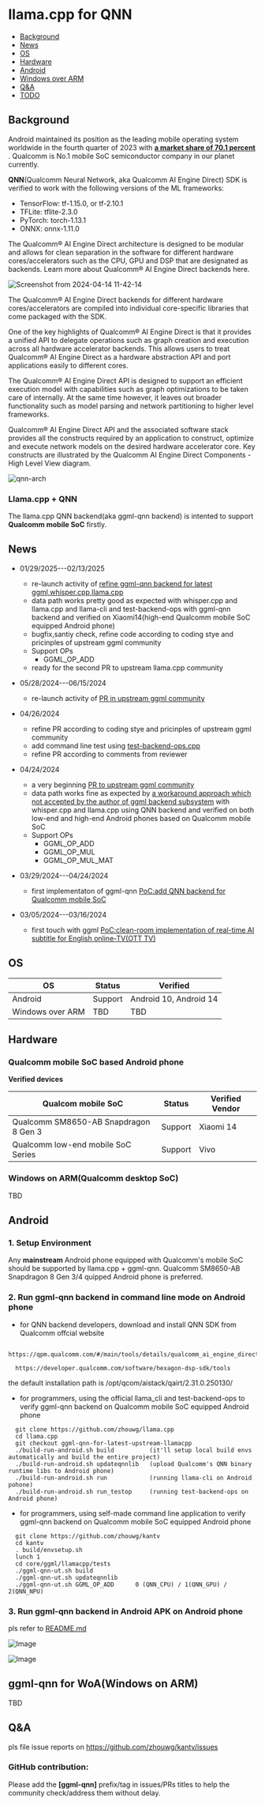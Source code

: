 # llama.cpp for QNN

- [Background](#background)
- [News](#news)
- [OS](#os)
- [Hardware](#hardware)
- [Android](#android)
- [Windows over ARM](#windows)
- [Q&A](#qa)
- [TODO](#todo)

## Background

Android maintained its position as the leading mobile operating system worldwide in the fourth quarter of 2023 with <b><a  href="https://www.statista.com/statistics/272698/global-market-share-held-by-mobile-operating-systems-since-2009/">a market share of 70.1 percent </a></b> . Qualcomm is No.1 mobile SoC semiconductor company in our planet currently.


**QNN**(Qualcomm Neural Network, aka Qualcomm AI Engine Direct) SDK is verified to work with the following versions of the ML frameworks:

<ul>
<li>TensorFlow: tf-1.15.0, or tf-2.10.1 </li>
<li>TFLite: tflite-2.3.0 </li>
<li> PyTorch: torch-1.13.1</li>
<li> ONNX: onnx-1.11.0 </li>
</ul>


The Qualcomm® AI Engine Direct architecture is designed to be modular and allows for clean separation in the software for different hardware cores/accelerators such as the CPU, GPU and DSP that are designated as backends. Learn more about Qualcomm® AI Engine Direct backends here.

![Screenshot from 2024-04-14 11-42-14](https://github.com/zhouwg/kantv/assets/6889919/5d8de93a-7b02-4d6b-8b7f-19d2f829dd4d)

The Qualcomm® AI Engine Direct backends for different hardware cores/accelerators are compiled into individual core-specific libraries that come packaged with the SDK.


One of the key highlights of Qualcomm® AI Engine Direct is that it provides a unified API to delegate operations such as graph creation and execution across all hardware accelerator backends. This allows users to treat Qualcomm® AI Engine Direct as a hardware abstraction API and port applications easily to different cores.


The Qualcomm® AI Engine Direct API is designed to support an efficient execution model with capabilities such as graph optimizations to be taken care of internally. At the same time however, it leaves out broader functionality such as model parsing and network partitioning to higher level frameworks.

Qualcomm® AI Engine Direct API and the associated software stack provides all the constructs required by an application to construct, optimize and execute network models on the desired hardware accelerator core. Key constructs are illustrated by the Qualcomm AI Engine Direct Components - High Level View diagram.


![qnn-arch](https://github.com/zhouwg/kantv/assets/6889919/4f4881a6-9a91-4477-aeb2-193591375d75)



### Llama.cpp + QNN

The llama.cpp QNN backend(aka ggml-qnn backend) is intented to support **Qualcomm mobile SoC** firstly.


## News

- 01/29/2025---02/13/2025
  - re-launch activity of <a href="https://github.com/zhouwg/kantv/issues/246">refine ggml-qnn backend for latest ggml,whisper.cpp,llama.cpp</a></b>
  - data path works pretty good as expected with whisper.cpp and llama.cpp and llama-cli and test-backend-ops with ggml-qnn backend and verified on Xiaomi14(high-end Qualcomm mobile SoC equipped Android phone)
  - bugfix,santiy check, refine code according to coding stye and pricinples of upstream ggml community
  - Support OPs
    - GGML_OP_ADD
  - ready for the second PR to upstream llama.cpp community

- 05/28/2024---06/15/2024
  - re-launch activity of <a href="https://github.com/ggerganov/llama.cpp/pull/6869">PR in upstream ggml community</a>

- 04/26/2024
  - refine PR according to coding stye and pricinples of upstream ggml community
  - add command line test using <a href="https://github.com/ggerganov/llama.cpp/blob/master/tests/test-backend-ops.cpp">test-backend-ops.cpp</a>
  - refine PR according to comments from reviewer

- 04/24/2024
  - a very beginning <a href="https://github.com/ggerganov/llama.cpp/pull/6869">PR to upstream ggml community</a>
  - data path works fine as expected by <a href="https://github.com/ggerganov/llama.cpp/pull/7641">a workaround approach which not accepted by the author of ggml backend subsystem</a> with whisper.cpp and llama.cpp using QNN backend and verified on both low-end and high-end Android phones based on Qualcomm mobile SoC
  - Support OPs
    - GGML_OP_ADD
    - GGML_OP_MUL
    - GGML_OP_MUL_MAT

 - 03/29/2024---04/24/2024
   - first implementaton of ggml-qnn <a href="https://github.com/zhouwg/kantv/issues/121">PoC:add QNN backend for Qualcomm mobile SoC</a>

 - 03/05/2024---03/16/2024
   - first touch with ggml <a href="https://github.com/zhouwg/kantv/issues/64">PoC:clean-room implementation of real-time AI subtitle for English online-TV(OTT TV)</a>

## OS

| OS                | Status  | Verified                           |
|-------------------|---------|------------------------------------|
| Android           | Support | Android 10, Android 14             |
| Windows over ARM  | TBD     | TBD                                |


## Hardware

### Qualcomm mobile SoC based Android phone

**Verified devices**

| Qualcom mobile SoC                      | Status  | Verified Vendor                       |
|-----------------------------------------|---------|---------------------------------------|
| Qualcomm SM8650-AB Snapdragon 8 Gen 3   | Support | Xiaomi 14                             |
| Qualcomm low-end mobile SoC Series      | Support | Vivo                                  |

### Windows on ARM(Qualcomm desktop SoC)

TBD

## Android

### 1. Setup Environment

Any **mainstream** Android phone equipped with Qualcomm's mobile SoC should be supported by llama.cpp + ggml-qnn. Qualcomm SM8650-AB Snapdragon 8 Gen 3/4 quipped Android phone is preferred.

### 2. Run ggml-qnn backend in command line mode on Android phone

- for QNN backend developers, download and install QNN SDK from Qualcomm offcial website

```
  https://qpm.qualcomm.com/#/main/tools/details/qualcomm_ai_engine_direct

  https://developer.qualcomm.com/software/hexagon-dsp-sdk/tools

```

  the default installation path is /opt/qcom/aistack/qairt/2.31.0.250130/


- for programmers, using the official llama_cli and test-backend-ops to verify ggml-qnn backend on Qualcomm mobile SoC equipped Android phone

```
  git clone https://github.com/zhouwg/llama.cpp
  cd llama.cpp
  git checkout ggml-qnn-for-latest-upstream-llamacpp
  ./build-run-android.sh build          (it'll setup local build envs automatically and build the entire project)
  ./build-run-android.sh updateqnnlib   (upload Qualcomm's QNN binary runtime libs to Android phone)
  ./build-run-android.sh run            (running llama-cli on Android pohone)
  ./build-run-android.sh run_testop     (running test-backend-ops on Android phone)

```

- for programmers, using self-made command line application to verify ggml-qnn backend on Qualcomm mobile SoC equipped Android phone

```
  git clone https://github.com/zhouwg/kantv
  cd kantv
  . build/envsetup.sh
  lunch 1
  cd core/ggml/llamacpp/tests
  ./ggml-qnn-ut.sh build
  ./ggml-qnn-ut.sh updateqnnlib
  ./ggml-qnn-ut.sh GGML_OP_ADD      0 (QNN_CPU) / 1(QNN_GPU) / 2(QNN_NPU)

```

### 3. Run ggml-qnn backend in Android APK on Android phone

pls refer to <a href="./README.md">README.md</a>


![Image](https://github.com/user-attachments/assets/7c46a952-5d0a-4735-9d74-0bb0b4198b12)

![Image](https://github.com/user-attachments/assets/d93b3a64-6161-43fb-8d61-215ef4a68cfb)


## ggml-qnn for WoA(Windows on ARM)

TBD

## Q&A

pls file issue reports on https://github.com/zhouwg/kantv/issues

### **GitHub contribution**:
Please add the **[ggml-qnn]** prefix/tag in issues/PRs titles to help the community check/address them without delay.
